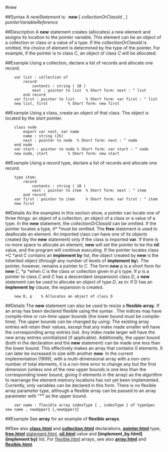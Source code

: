 
#new

##Syntax
A *newStatement* is:
 **new** [ *collectionOrClassId* , ] *pointerVariableReference*



##Description
A **new** statement creates (allocates) a new element and assigns its location to the pointer variable. This element can be an object of a collection or class or a value of a type. If the *collectionOrClassId* is omitted, the choice of element is determined by the type of the pointer. For example, if the pointer is to class *C*, an object of class *C* will be allocated.



##Example
Using a collection, declare a list of records and allocate one record.


        var list : collection of
            record
                contents : string ( 10 )
                next : pointer to list  % Short form: next : ^ list
            end record
        var first : pointer to list     % Short form: var first : ^ list
        new list, first         % Short form: new first
##Example
Using a class, create an object of that class. The object is located by the *start* pointer. 


        class node
            export var next, var name
            name : string (25)
            next : pointer to node  % Short form: next : ^ node
        end node
        var start : pointer to node % Short form: var start : ^ node
        new node, start         % Short form: new start
##Example
Using a record type, declare a list of records and allocate one record. 


        type item:
            record
                contents : string ( 10 )
                next : pointer to item  % Short form: next : ^ item
            end record
        var first : pointer to item     % Short form: var first : ^ item
        new first
##Details
As the examples in this section show, a pointer can locate one of three things: an object of a collection, an object of a class or a value of a type.
In the **new** statement, the *collectionOrClassId* can be omitted. If the pointer locates a type, it* *must be omitted. The **free** statement is used to deallocate an element.
An imported class can have one of its objects created (by the **new** statement) only if the class is imported **var**.
If there is no more space to allocate an element, **new** will set the pointer to be the **nil** value, and the program will continue executing.
If the pointer locates class *C *and *C* contains an **implement** **by** list, the object created by **new** is the inherited object (through any number of levels of **implement** **by**). The pointer, however, remains a pointer to *C*.
The form **new** *p*  is a short form for **new** *C*, *p *when *C* is the class or collection given in *p*'s type.
If *p* is a pointer to class *C* and *C* has a descendant (expansion) class *D*, a **new** statement can be used to allocate an object of type *D*, as in:
If D has an **implement** **by** clause, the expansion is created.


        new D, p    % Allocates an object of class D
##Details
The **new** statement can also be used to resize a **flexible array**. If an array has been declared flexible using the syntax .
The indices may have compile-time or run-time upper bounds (the lower bound must be compile-time). The upper bounds can be changed by using:
The existing array entries will retain their values, except that any index made smaller will have the corresponding array entries lost. Any index made larger will have the new array entries uninitialized (if applicable).
Additionally, the upper bound (both in the declaration and the **new** statement) can be made one less than the lower bound. This effectively makes an array that contains 0 elements. It can later be increased in size with another **new**.
In the current implementation (1999), with a multi-dimensional array with a non-zero number of total elements, it is a run-time error to change any but the first dimension (unless one of the new upper bounds is one less than the corresponding lower bound, giving 0 elements in the array) as the algorithm to rearrange the element memory locations has not yet been implemented.
Currently, only variables can be declared in this form. There is no flexible array parameter type, although a flexible array can be passed to an array parameter with "***"** as the upper bound.


        var name : flexible array indexType { , indexType } of typeSpec        new name , newUpper1 {,newUpper2}
##Example
See **array** for an example of **flexible arrays**.



##See also
**[class.html](class)** and **[collection.html](collection)** declarations, **[pointer.html](pointer)** type, **[free.html](free)** [statement.html](statement), **[nil.html](nil)** value and **[implement_by.html](implement by)** list.
For [flexible.html](flexible) arrays, see also **[array.html](array)** and **[flexible.html](flexible)**.


